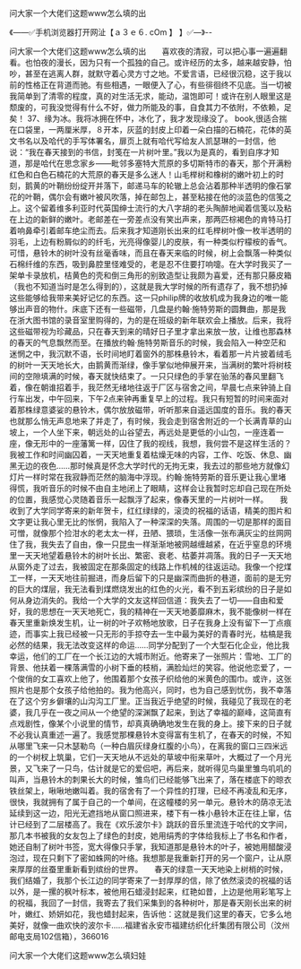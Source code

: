 问大家一个大佬们这题www怎么填的出

《——✅手机浏览器打开网沚【ａ３ｅ６. cOm 】 】✅—》--

问大家一个大佬们这题www怎么填的出　　喜欢夜的清寂，可以把心事一遍遍翻看。也怕夜的漫长，因为只有一个孤独的自己。或许经历的太多，越来越安静，怕吵，甚至在逃离人群，就默守着心灵方寸之地。不爱言语，已经很沉稳，这于我以前的性格正在背道而驰。有些相遇，一眼便入了心，有些徘徊终不见底。当一切被我简单到了清零的程度，真的对生活无求，能动，温饱即可！或许在别人眼里这是颓废的，可我没觉得有什么不好，做力所能及的事，自食其力不依附，不依赖，足矣！
	37、缘为冰。我将冰拥在怀中，冰化了，我才发现缘没了。
book,很适合揣在口袋里，一两厘米厚，８开本，灰蓝的封皮上印着一朵白描的石楠花，花体的英文书名以及哈代的手写体署名，扉页上就有哈代写给友人凯瑟琳的一封信，他说：“我在春天接到的书信，封笺在一片树叶里。”我以为是真的，看到自序才知道，那是哈代在思念家乡――毗邻多塞特大荒原的多切斯特市的春天，那个开满粉红色和白色石楠花的大荒原的春天是多么迷人！山毛榉树和橡树的嫩叶初上的时刻，鹅黄的叶鞘纷纷绽开并落下，邮递马车的轮辙上总会沾着那种半透明的像石掌花的叶鞘，偶尔会有嫩叶被风吹落，掉在邮包上，甚至粘接在他的淡蓝色的信笺之上。这个留着维多利亚时代英国绅士流行的大八字胡的老头陶醉地闻着信笺以及粘在上边的新鲜的嫩叶。老邮差在一旁差点没有笑出声来，那两匹棕褐色的肯特马打着响鼻牵引着邮车绝尘而去。后来我才知道刚长出来的红毛榉树叶像一枚半透明的羽毛，上边有粉屑似的的纤毛，光亮得像婴儿的皮肤，有一种类似柠檬桉的香气。可惜，悬铃木的树叶没有丝毫香味，而且在春天来临的时候，树上会飘落一种类似石棉纤维的东西，吸到鼻腔里怪难受的，老是忍不住要打响嚏。在大学时我买了一架单卡录放机，桔黄色的壳和倒三角形的别致造型让我颇为喜爱，还有那只藤皮箱（我也不知道当时是怎么得到的），这就是我大学时候的所有遗存了，我不想扔掉这些能够给我带来美好记忆的东西。这一只philip牌的收放机成为我身边的唯一能够出声音的物什。床底下还有一些磁带，几盘是约翰·施特劳斯的圆舞曲，那是我在浙大图书馆的录音室里购得的，为的是在班级的新年联欢会上播放。后来，我将这些磁带视为珍藏品，只在春天到来的晴好日子里才拿出来放一放，让维也那森林的春天的气息飘然而至。在播放约翰·施特劳斯音乐的时候，我会陷入一种空茫和迷惘之中，我沉默不语，长时间地盯着窗外的那株悬铃木，看着那一片片披着绒毛的树叶一天天地长大，由鹅黄而渐绿，像手掌似地伸展开来，当满树的繁叶将树枝间的空隙填满的时候，春天就快结束了。一只只绿色的手掌在骀荡的春风里翻飞着，像在朝谁招着手，我茫然无绪地往返于厂区与宿舍之间，早晨七点来钟骑上自行车出发，中午回来，下午2点来钟再重复早上的过程。我只有短暂的时间来面对着那株绿意婆娑的悬铃木，偶尔放放磁带，听听那来自遥远国度的音乐。我的春天也就那么悄无声息地来了并走了，有时候，我会走到宿舍附近的一个长满青草的山坡上，一个人坐下来，朝远处的山谷望去，再远处是更低的小山包，一座连着一座，像无形中的一座藩篱一样，囚住了我的视线，我想，我何尝不是这样生活的？我被工作和时间幽囚着，一天天地重复着枯燥无味的内容，工作、吃饭、休息、幽黑无边的夜色……那时候真是怀念大学时代的无拘无束，我去过的那些地方就像幻灯片一样时常在我寂静而茫然的脑海中浮现。约翰·施特劳斯的音乐更让我心里堵得慌，我听音乐的时候不由自主地闭上了眼睛，这样会让我暂时忘却自己现在所处的位置，我感觉心灵随着音乐一起飘浮了起来，像春天里的一片树叶一样。　　我收到了大学同学寄来的新年贺卡，红红绿绿的，滚烫的祝福的话语，精美的图片和文字更让我心里无比的怅惘，我陷入了一种深深的失落。周围的一切是那样的面目可憎，就像那个捡泔水的老太太一样，丑陋、猥琐，生活像一张布满灰尘的丝网网住了我，我失去了自由，像一只昆虫一样渐渐地被网越缠越紧，在近乎窒息的环境里一天天地望着悬铃木的树叶长出、繁密、衰老、枯萎并凋落。我的日子一天天地从窗外走了过去，我被固定在那条固定的线路上作机械的往返运动。我像一个挖煤工一样，一天天地往前掘进，而身后留下的只是幽深而曲折的巷道，面前的是无穷的巨大的煤层，我无法看到煤燃烧发出的红色的火光，看不到五彩缤纷的日子是如何从身边消失的。我给一个大学的文友这样回信道：我失去了一切――自由和爱好，我的思想在一天天地死亡，我的精神在一天天地萎靡麻木，我不能像树一样在春天里重新焕发生机，让一树的叶子欢畅地放歌，日子在我身上没有留下一丁点痕迹，而事实上我已经被一只无形的手掠夺去一生中最为美好的青春时光，枯槁是我必然的结果，我无法改变这样的命运……同学分配到了一个大型石化企业，他比我幸运，他们的工厂在一个长江边的大城市附近。他寄来了一张照片：雪地、工厂的背景、他扶着一棵落满雪的小树下垂的枝梢，满脸灿烂的笑容。他说他恋爱了，一个俊俏的女工喜欢上他了，他围着那个女孩子织给他的米黄色的围巾。或许，这张照片也是那个女孩子给他拍的。我为他高兴，同时，也为自己感到忧伤，我不幸落在了这个穷乡僻壤的山沟沟工厂里。正当我近乎绝望的时候，我碰见了我现在的老婆，我几乎在一夜之间从一个绝望的深渊飘了起来，到达了幸福的巅峰，这简直有点戏剧性，像某个小说里的情节，却真真确确地发生在我的身上。接下来的日子就不必我认真重述一遍了。我感觉那棵悬铃木变得富有生机了，在春天的时候，不知从哪里飞来一只木瑟勒鸟（一种白眉灰绿身红腹的小鸟），在离我的窗口三四米远的一个树杈上筑巢，它们一天天地从不远处的草坡中衔来草叶，大概过了一个月光景，又飞来了一只鸟，估计就是它的爱侣吧，再后来，就听得见鸟巢里雏鸟叽叽的叫声，当悬铃木的刺果长大的时候，雏鸟们已经能够飞出来了，落在楼底下的晾衣铁丝架上，啾啾地嫩叫着。我的宿舍有了一个异性的打理，已经不再凌乱和无序，很快，我就拥有了属于自己的一个单间，在这幢楼的另一单元。悬铃木的荫凉无法延续到这一边，阳光无遮挡地从窗口照进来，楼下有一株小悬铃木正在往上窜，估计已经到了二层楼高了。我在《欢乐波尔卡》跳跃的音乐里流连于哈代的文字间，那几本书被我的女友包上了绿色的封皮，她用绢秀的字体给我标上了书名和作者，她还自制了树叶书签，宽大得像只手掌，我知道那是悬铃木的叶子，被她用醋酸浸泡过，现在只剩下了密如蛛网的叶络。我想那是我重新打开的另一个窗户，让从原来厚厚的丝蚕里重新看到缤纷的世界。　　春天的绿意一天天地染上树梢的时候，我们结婚了，我那个长江边的同学寄来了一封厚厚的信，除了依然滚烫的祝福的话以外，是一摞的枫叶标本，被他用石蜡浸封起来，红艳如昔，上边是他用彩笔写上的祝福，我回了一封信，我寄去了我们采集到的各种树叶，那是春天刚长出来的树叶，嫩红、娇妍如花，我也蜡封起来，告诉他：这就是我们这里的春天，它多么地美好，就像一曲欢快的波尔卡……福建省永安市福建纺织化纤集团有限公司（汶州邮电支局102信箱），366016





问大家一个大佬们这题www怎么填妇娃
